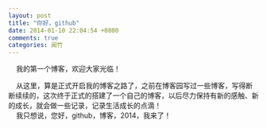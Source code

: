 ```yaml
---
layout: post
title: "你好，github"
date: 2014-01-10 22:04:54 +0800
comments: true
categories: 闻竹
---
```


    我的第一个博客，欢迎大家光临！


    从这里，算是正式开启我的博客之路了，之前在博客园写过一些博客，写得断断续续的，这次终于正式的搭建了一个自己的博客，以后尽力保持有新的感触、新的成长，就会做一些记录，记录生活成长的点滴！
    </br>
    我只想说，您好，github，博客，2014，我来了！